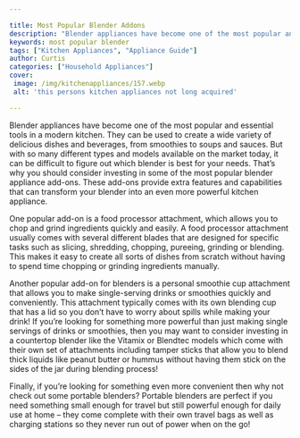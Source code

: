 ```yaml
---

title: Most Popular Blender Addons
description: "Blender appliances have become one of the most popular and essential tools in a modern kitchen. They can be used to create a wide ...take a moment to check it out "
keywords: most popular blender
tags: ["Kitchen Appliances", "Appliance Guide"]
author: Curtis
categories: ["Household Appliances"]
cover: 
 image: /img/kitchenappliances/157.webp
 alt: 'this persons kitchen appliances not long acquired'

---
```


Blender appliances have become one of the most popular and essential tools in a modern kitchen. They can be used to create a wide variety of delicious dishes and beverages, from smoothies to soups and sauces. But with so many different types and models available on the market today, it can be difficult to figure out which blender is best for your needs. That’s why you should consider investing in some of the most popular blender appliance add-ons. These add-ons provide extra features and capabilities that can transform your blender into an even more powerful kitchen appliance.

One popular add-on is a food processor attachment, which allows you to chop and grind ingredients quickly and easily. A food processor attachment usually comes with several different blades that are designed for specific tasks such as slicing, shredding, chopping, pureeing, grinding or blending. This makes it easy to create all sorts of dishes from scratch without having to spend time chopping or grinding ingredients manually.

Another popular add-on for blenders is a personal smoothie cup attachment that allows you to make single-serving drinks or smoothies quickly and conveniently. This attachment typically comes with its own blending cup that has a lid so you don’t have to worry about spills while making your drink! If you’re looking for something more powerful than just making single servings of drinks or smoothies, then you may want to consider investing in a countertop blender like the Vitamix or Blendtec models which come with their own set of attachments including tamper sticks that allow you to blend thick liquids like peanut butter or hummus without having them stick on the sides of the jar during blending process!

Finally, if you’re looking for something even more convenient then why not check out some portable blenders? Portable blenders are perfect if you need something small enough for travel but still powerful enough for daily use at home – they come complete with their own travel bags as well as charging stations so they never run out of power when on the go!
